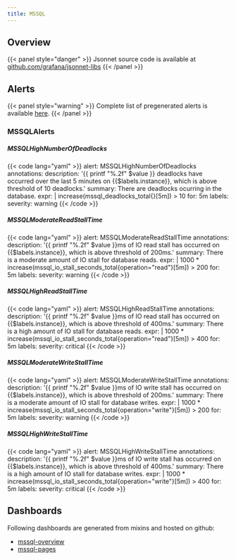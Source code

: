 ```yaml
---
title: MSSQL
---
```


## Overview



{{< panel style="danger" >}}
Jsonnet source code is available at [github.com/grafana/jsonnet-libs](https://github.com/grafana/jsonnet-libs/tree/master/mssql-mixin)
{{< /panel >}}

## Alerts

{{< panel style="warning" >}}
Complete list of pregenerated alerts is available [here](https://github.com/monitoring-mixins/website/blob/master/assets/MSSQL/alerts.yaml).
{{< /panel >}}

### MSSQLAlerts

##### MSSQLHighNumberOfDeadlocks

{{< code lang="yaml" >}}
alert: MSSQLHighNumberOfDeadlocks
annotations:
  description: '{{ printf "%.2f" $value }} deadlocks have occurred over the last 5
    minutes on {{$labels.instance}}, which is above threshold of 10 deadlocks.'
  summary: There are deadlocks ocurring in the database.
expr: |
  increase(mssql_deadlocks_total{}[5m]) > 10
for: 5m
labels:
  severity: warning
{{< /code >}}
 
##### MSSQLModerateReadStallTime

{{< code lang="yaml" >}}
alert: MSSQLModerateReadStallTime
annotations:
  description: '{{ printf "%.2f" $value }}ms of IO read stall has occurred on {{$labels.instance}},
    which is above threshold of 200ms.'
  summary: There is a moderate amount of IO stall for database reads.
expr: |
  1000 * increase(mssql_io_stall_seconds_total{operation="read"}[5m]) > 200
for: 5m
labels:
  severity: warning
{{< /code >}}
 
##### MSSQLHighReadStallTime

{{< code lang="yaml" >}}
alert: MSSQLHighReadStallTime
annotations:
  description: '{{ printf "%.2f" $value }}ms of IO read stall has occurred on {{$labels.instance}},
    which is above threshold of 400ms.'
  summary: There is a high amount of IO stall for database reads.
expr: |
  1000 * increase(mssql_io_stall_seconds_total{operation="read"}[5m]) > 400
for: 5m
labels:
  severity: critical
{{< /code >}}
 
##### MSSQLModerateWriteStallTime

{{< code lang="yaml" >}}
alert: MSSQLModerateWriteStallTime
annotations:
  description: '{{ printf "%.2f" $value }}ms of IO write stall has occurred on {{$labels.instance}},
    which is above threshold of 200ms.'
  summary: There is a moderate amount of IO stall for database writes.
expr: |
  1000 * increase(mssql_io_stall_seconds_total{operation="write"}[5m]) > 200
for: 5m
labels:
  severity: warning
{{< /code >}}
 
##### MSSQLHighWriteStallTime

{{< code lang="yaml" >}}
alert: MSSQLHighWriteStallTime
annotations:
  description: '{{ printf "%.2f" $value }}ms of IO write stall has occurred on {{$labels.instance}},
    which is above threshold of 400ms.'
  summary: There is a high amount of IO stall for database writes.
expr: |
  1000 * increase(mssql_io_stall_seconds_total{operation="write"}[5m]) > 400
for: 5m
labels:
  severity: critical
{{< /code >}}
 
## Dashboards
Following dashboards are generated from mixins and hosted on github:


- [mssql-overview](https://github.com/monitoring-mixins/website/blob/master/assets/MSSQL/dashboards/mssql-overview.json)
- [mssql-pages](https://github.com/monitoring-mixins/website/blob/master/assets/MSSQL/dashboards/mssql-pages.json)
